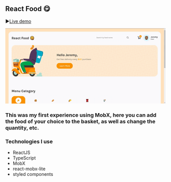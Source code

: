 ## React Food 😋

▶[Live demo](https://react-food.vercel.app/)

![Header](https://github.com/ruslankriklivyy/react-food/blob/main/public/reactFood.gif)

### This was my first experience using MobX, here you can add the food of your choice to the basket, as well as change the quantity, etc.

### Technologies I use
- ReactJS
- TypeScript
- MobX
- react-mobx-lite
- styled components


